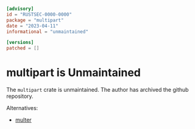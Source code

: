```toml
[advisory]
id = "RUSTSEC-0000-0000"
package = "multipart"
date = "2023-04-11"
informational = "unmaintained"

[versions]
patched = []
```

# multipart is Unmaintained

The `multipart` crate is unmaintained. The author has archived the github
repository.

Alternatives:

- [multer](https://crates.io/crates/multer)
